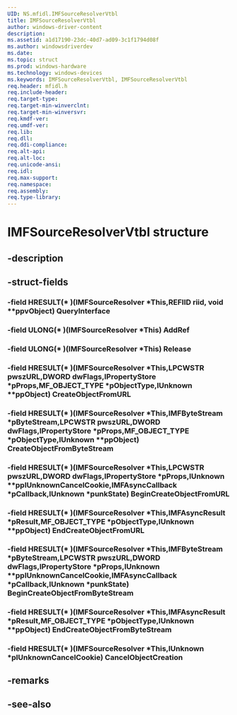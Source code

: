 ```yaml
---
UID: NS.mfidl.IMFSourceResolverVtbl
title: IMFSourceResolverVtbl
author: windows-driver-content
description: 
ms.assetid: a1d17190-23dc-40d7-ad09-3c1f1794d08f
ms.author: windowsdriverdev
ms.date: 
ms.topic: struct
ms.prod: windows-hardware
ms.technology: windows-devices
ms.keywords: IMFSourceResolverVtbl, IMFSourceResolverVtbl
req.header: mfidl.h
req.include-header:
req.target-type:
req.target-min-winverclnt:
req.target-min-winversvr:
req.kmdf-ver:
req.umdf-ver:
req.lib:
req.dll:
req.ddi-compliance:
req.alt-api:
req.alt-loc:
req.unicode-ansi:
req.idl:
req.max-support:
req.namespace:
req.assembly:
req.type-library:
---
```


# IMFSourceResolverVtbl structure

## -description



## -struct-fields

### -field HRESULT(* )(IMFSourceResolver *This,REFIID riid, void **ppvObject) QueryInterface			
 	
### -field ULONG(* )(IMFSourceResolver *This) AddRef			
 	
### -field ULONG(* )(IMFSourceResolver *This) Release			
 	
### -field HRESULT(* )(IMFSourceResolver *This,LPCWSTR pwszURL,DWORD dwFlags,IPropertyStore *pProps,MF_OBJECT_TYPE *pObjectType,IUnknown **ppObject) CreateObjectFromURL			
 	
### -field HRESULT(* )(IMFSourceResolver *This,IMFByteStream *pByteStream,LPCWSTR pwszURL,DWORD dwFlags,IPropertyStore *pProps,MF_OBJECT_TYPE *pObjectType,IUnknown **ppObject) CreateObjectFromByteStream			
 	
### -field HRESULT(* )(IMFSourceResolver *This,LPCWSTR pwszURL,DWORD dwFlags,IPropertyStore *pProps,IUnknown **ppIUnknownCancelCookie,IMFAsyncCallback *pCallback,IUnknown *punkState) BeginCreateObjectFromURL			
 	
### -field HRESULT(* )(IMFSourceResolver *This,IMFAsyncResult *pResult,MF_OBJECT_TYPE *pObjectType,IUnknown **ppObject) EndCreateObjectFromURL			
 	
### -field HRESULT(* )(IMFSourceResolver *This,IMFByteStream *pByteStream,LPCWSTR pwszURL,DWORD dwFlags,IPropertyStore *pProps,IUnknown **ppIUnknownCancelCookie,IMFAsyncCallback *pCallback,IUnknown *punkState) BeginCreateObjectFromByteStream			
 	
### -field HRESULT(* )(IMFSourceResolver *This,IMFAsyncResult *pResult,MF_OBJECT_TYPE *pObjectType,IUnknown **ppObject) EndCreateObjectFromByteStream			
 	
### -field HRESULT(* )(IMFSourceResolver *This,IUnknown *pIUnknownCancelCookie) CancelObjectCreation			
 	
## -remarks

## -see-also